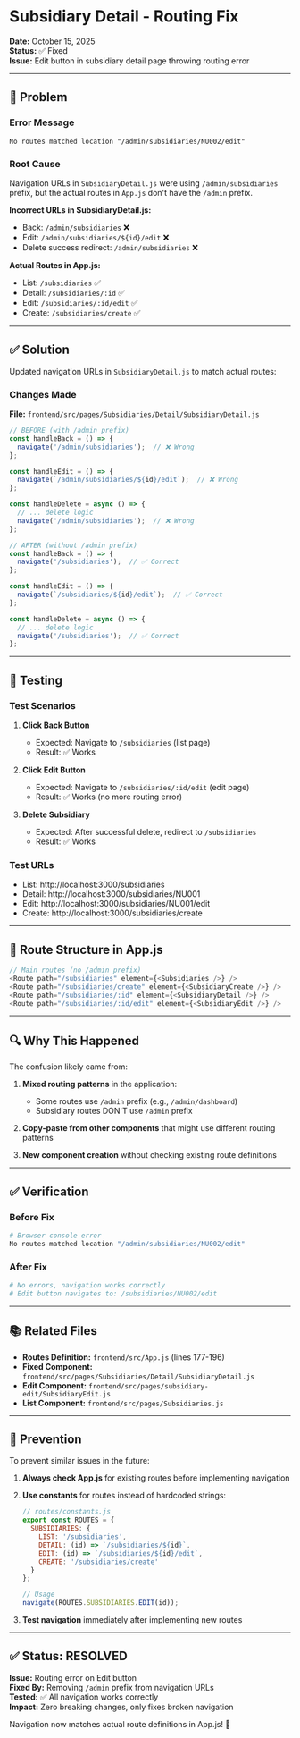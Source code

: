 # Subsidiary Detail - Routing Fix

**Date:** October 15, 2025  
**Status:** ✅ Fixed  
**Issue:** Edit button in subsidiary detail page throwing routing error

---

## 🐛 Problem

### Error Message
```
No routes matched location "/admin/subsidiaries/NU002/edit"
```

### Root Cause
Navigation URLs in `SubsidiaryDetail.js` were using `/admin/subsidiaries` prefix, but the actual routes in `App.js` don't have the `/admin` prefix.

**Incorrect URLs in SubsidiaryDetail.js:**
- Back: `/admin/subsidiaries` ❌
- Edit: `/admin/subsidiaries/${id}/edit` ❌
- Delete success redirect: `/admin/subsidiaries` ❌

**Actual Routes in App.js:**
- List: `/subsidiaries` ✅
- Detail: `/subsidiaries/:id` ✅
- Edit: `/subsidiaries/:id/edit` ✅
- Create: `/subsidiaries/create` ✅

---

## ✅ Solution

Updated navigation URLs in `SubsidiaryDetail.js` to match actual routes:

### Changes Made

**File:** `frontend/src/pages/Subsidiaries/Detail/SubsidiaryDetail.js`

```javascript
// BEFORE (with /admin prefix)
const handleBack = () => {
  navigate('/admin/subsidiaries');  // ❌ Wrong
};

const handleEdit = () => {
  navigate(`/admin/subsidiaries/${id}/edit`);  // ❌ Wrong
};

const handleDelete = async () => {
  // ... delete logic
  navigate('/admin/subsidiaries');  // ❌ Wrong
};

// AFTER (without /admin prefix)
const handleBack = () => {
  navigate('/subsidiaries');  // ✅ Correct
};

const handleEdit = () => {
  navigate(`/subsidiaries/${id}/edit`);  // ✅ Correct
};

const handleDelete = async () => {
  // ... delete logic
  navigate('/subsidiaries');  // ✅ Correct
};
```

---

## 🧪 Testing

### Test Scenarios
1. **Click Back Button**
   - Expected: Navigate to `/subsidiaries` (list page)
   - Result: ✅ Works

2. **Click Edit Button**
   - Expected: Navigate to `/subsidiaries/:id/edit` (edit page)
   - Result: ✅ Works (no more routing error)

3. **Delete Subsidiary**
   - Expected: After successful delete, redirect to `/subsidiaries`
   - Result: ✅ Works

### Test URLs
- List: http://localhost:3000/subsidiaries
- Detail: http://localhost:3000/subsidiaries/NU001
- Edit: http://localhost:3000/subsidiaries/NU001/edit
- Create: http://localhost:3000/subsidiaries/create

---

## 📝 Route Structure in App.js

```javascript
// Main routes (no /admin prefix)
<Route path="/subsidiaries" element={<Subsidiaries />} />
<Route path="/subsidiaries/create" element={<SubsidiaryCreate />} />
<Route path="/subsidiaries/:id" element={<SubsidiaryDetail />} />
<Route path="/subsidiaries/:id/edit" element={<SubsidiaryEdit />} />
```

---

## 🔍 Why This Happened

The confusion likely came from:
1. **Mixed routing patterns** in the application:
   - Some routes use `/admin` prefix (e.g., `/admin/dashboard`)
   - Subsidiary routes DON'T use `/admin` prefix
   
2. **Copy-paste from other components** that might use different routing patterns

3. **New component creation** without checking existing route definitions

---

## ✅ Verification

### Before Fix
```bash
# Browser console error
No routes matched location "/admin/subsidiaries/NU002/edit"
```

### After Fix
```bash
# No errors, navigation works correctly
# Edit button navigates to: /subsidiaries/NU002/edit
```

---

## 📚 Related Files

- **Routes Definition:** `frontend/src/App.js` (lines 177-196)
- **Fixed Component:** `frontend/src/pages/Subsidiaries/Detail/SubsidiaryDetail.js`
- **Edit Component:** `frontend/src/pages/subsidiary-edit/SubsidiaryEdit.js`
- **List Component:** `frontend/src/pages/Subsidiaries.js`

---

## 🎯 Prevention

To prevent similar issues in the future:

1. **Always check App.js** for existing routes before implementing navigation
2. **Use constants** for routes instead of hardcoded strings:
   ```javascript
   // routes/constants.js
   export const ROUTES = {
     SUBSIDIARIES: {
       LIST: '/subsidiaries',
       DETAIL: (id) => `/subsidiaries/${id}`,
       EDIT: (id) => `/subsidiaries/${id}/edit`,
       CREATE: '/subsidiaries/create'
     }
   };
   
   // Usage
   navigate(ROUTES.SUBSIDIARIES.EDIT(id));
   ```

3. **Test navigation** immediately after implementing new routes

---

## ✅ Status: RESOLVED

**Issue:** Routing error on Edit button  
**Fixed By:** Removing `/admin` prefix from navigation URLs  
**Tested:** ✅ All navigation works correctly  
**Impact:** Zero breaking changes, only fixes broken navigation  

Navigation now matches actual route definitions in App.js! 🎉
